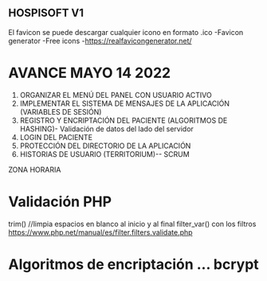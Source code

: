## HOSPISOFT V1

El favicon se puede descargar cualquier icono en formato .ico
-Favicon generator
-Free icons
-https://realfavicongenerator.net/

# AVANCE MAYO 14 2022
1. ORGANIZAR EL MENÚ DEL PANEL CON USUARIO ACTIVO
2. IMPLEMENTAR EL SISTEMA DE MENSAJES DE LA APLICACIÓN (VARIABLES DE SESIÓN)
3. REGISTRO Y ENCRIPTACIÓN DEL PACIENTE (ALGORITMOS DE HASHING)- Validación de datos del lado del servidor
4. LOGIN DEL PACIENTE
5. PROTECCIÓN DEL DIRECTORIO DE LA APLICACIÓN 
6. HISTORIAS DE USUARIO (TERRITORIUM)-- SCRUM

ZONA HORARIA

# Validación PHP

trim() //limpia espacios en blanco al inicio y al final
filter_var() con los filtros
https://www.php.net/manual/es/filter.filters.validate.php

# Algoritmos de encriptación ... bcrypt